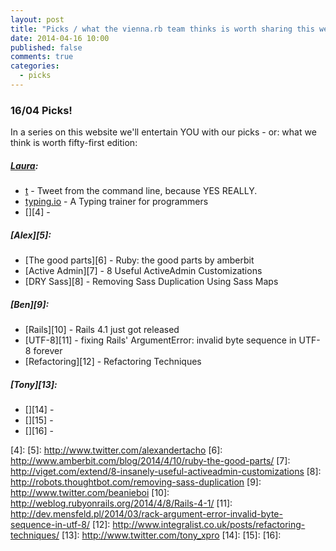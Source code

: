 ```yaml
---
layout: post
title: "Picks / what the vienna.rb team thinks is worth sharing this week"
date: 2014-04-16 10:00
published: false
comments: true
categories:
  - picks
---
```


### 16/04 Picks!

In a series on this website we'll entertain YOU with our picks - or: what we think is worth fifty-first edition:

##### [Laura][1]:
  - [t][2] - Tweet from the command line, because YES REALLY.
  - [typing.io][3] - A Typing trainer for programmers
  - [][4] -

##### [Alex][5]:
  - [The good parts][6] - Ruby: the good parts by amberbit
  - [Active Admin][7] - 8 Useful ActiveAdmin Customizations
  - [DRY Sass][8] - Removing Sass Duplication Using Sass Maps

##### [Ben][9]:
  - [Rails][10] - Rails 4.1 just got released
  - [UTF-8][11] - fixing Rails' ArgumentError: invalid byte sequence in UTF-8 forever
  - [Refactoring][12] - Refactoring Techniques

##### [Tony][13]:
  - [][14] -
  - [][15] -
  - [][16] -


[1]: http://www.twitter.com/alicetragedy
[2]: https://github.com/sferik/t
[3]: http://typing.io
[4]:
[5]: http://www.twitter.com/alexandertacho
[6]: http://www.amberbit.com/blog/2014/4/10/ruby-the-good-parts/
[7]: http://viget.com/extend/8-insanely-useful-activeadmin-customizations
[8]: http://robots.thoughtbot.com/removing-sass-duplication
[9]: http://www.twitter.com/beanieboi
[10]: http://weblog.rubyonrails.org/2014/4/8/Rails-4-1/
[11]: http://dev.mensfeld.pl/2014/03/rack-argument-error-invalid-byte-sequence-in-utf-8/
[12]: http://www.integralist.co.uk/posts/refactoring-techniques/
[13]: http://www.twitter.com/tony_xpro
[14]:
[15]:
[16]:
